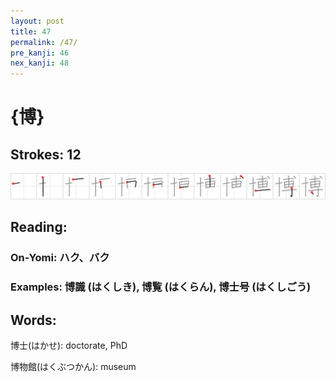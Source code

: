 ```yaml
---
layout: post
title: 47
permalink: /47/
pre_kanji: 46
nex_kanji: 48
---
```


# {博}

## Strokes: 12

<div class="stroke"><img src="../images/E58D9A.png" /></div>

## Reading:

### On-Yomi: ハク、バク

### Examples: 博識 (はくしき), 博覧 (はくらん), 博士号 (はくしごう)

## Words:

博士(はかせ): doctorate, PhD

博物館(はくぶつかん): museum
